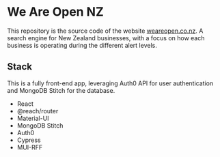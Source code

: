 # We Are Open NZ

This repository is the source code of the website [weareopen.co.nz](https://weareopen.co.nz). A search engine for New Zealand businesses, with a focus on how each business is operating during the different alert levels.

## Stack

This is a fully front-end app, leveraging Auth0 API for user authentication and MongoDB Stitch for the database.

- React
- @reach/router
- Material-UI
- MongoDB Stitch
- Auth0
- Cypress
- MUI-RFF